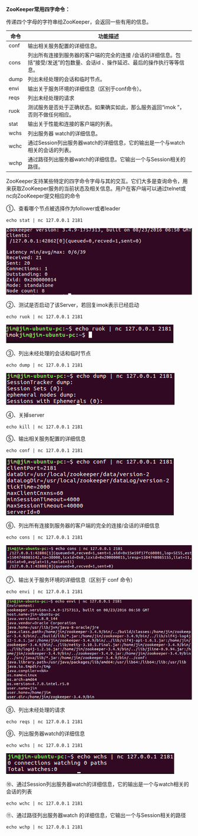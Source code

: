 **ZooKeeper常用四字命令：**

传递四个字母的字符串给ZooKeeper，会返回一些有用的信息。

| 命令 | 功能描述                                                     |
| ---- | ------------------------------------------------------------ |
| conf | 输出相关服务配置的详细信息。                                 |
| cons | 列出所有连接到服务器的客户端的完全的连接 /会话的详细信息。包括“接受/发送”的包数量、会话id 、操作延迟、最后的操作执行等等信息。 |
| dump | 列出未经处理的会话和临时节点。                               |
| envi | 输出关于服务环境的详细信息（区别于conf命令）。               |
| reqs | 列出未经处理的请求                                           |
| ruok | 测试服务是否处于正确状态。如果确实如此，那么服务返回“imok ”，否则不做任何相应。 |
| stat | 输出关于性能和连接的客户端的列表。                           |
| wchs | 列出服务器 watch的详细信息。                                 |
| wchc | 通过Session列出服务器watch的详细信息，它的输出是一个与watch相关的会话的列表。 |
| wchp | 通过路径列出服务器watch的详细信息。它输出一个与Session相关的路径。 |

ZooKeeper支持某些特定的四字命令字母与其的交互。它们大多是查询命令，用来获取ZooKeeper服务的当前状态及相关信息。用户在客户端可以通过telnet或nc向ZooKeeper提交相应的命令

①、查看哪个节点被选择作为follower或者leader

```
echo stat | nc 127.0.0.1 2181 
```

![image-20190402101146544](../images/image-20190402101146544.png)

②、测试是否启动了该Server，若回复imok表示已经启动

```
echo ruok | nc 127.0.0.1 2181
```

![image-20190402101212732](../images/image-20190402101212732.png)

③、列出未经处理的会话和临时节点

```
echo dump | nc 127.0.0.1 2181
```

![image-20190402101240128](../images/image-20190402101240128.png)

④、关掉server

```
echo kill | nc 127.0.0.1 2181
```

⑤、输出相关服务配置的详细信息

```
echo conf | nc 127.0.0.1 2181
```

![image-20190402101316526](../images/image-20190402101316526.png)

⑥、列出所有连接到服务器的客户端的完全的连接/会话的详细信息

```
echo cons | nc 127.0.0.1 2181
```

![image-20190402101354753](../images/image-20190402101354753.png)

⑦、输出关于服务环境的详细信息（区别于 conf 命令）

```
echo envi | nc 127.0.0.1 2181
```

![image-20190402101426118](../images/image-20190402101426118.png)

⑧、列出未经处理的请求

```
echo reqs | nc 127.0.0.1 2181
```

⑨、列出服务器watch的详细信息

```
echo wchs | nc 127.0.0.1 2181
```

![image-20190402101500662](../images/image-20190402101500662.png)

⑩、通过Session列出服务器watch的详细信息，它的输出是一个与watch相关的会话的列表

```
echo wchc | nc 127.0.0.1 2181
```

⑪、通过路径列出服务器watch 的详细信息，它输出一个与Session相关的路径

```
echo wchp | nc 127.0.0.1 2181 
```